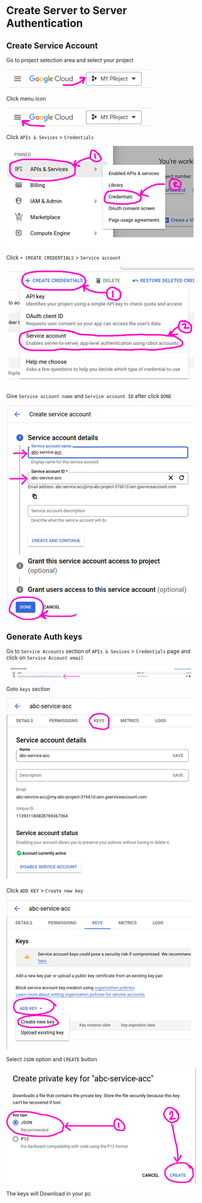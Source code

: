 # Create Server to Server Authentication

## Create Service Account

Go to project selection area and select your project

![select project from existing](../images/google-api/select-current-project.png)

Click menu icon

![click menu icon](../images/google-api/menu-icon.png)

Click `APIs & Sevices` > `Credentials`

![enable Api and services](../images/google-api/credentials.png)

Click `+ CREATE CREDENTIALS` > `Service account`

![Service account](../images/google-api/service-account.png)


Give `Service account name` and `Service account ID` after click `DONE`

![Create Service Account](../images/google-api/create-sevice-account.png)


## Generate Auth keys

Go to `Service Accounts` section of `APIs & Sevices` > `Credentials` page and click on `Service Account email`

![Click on account id](../images/google-api/click-on-account-id.png)

Goto `keys` section

![Click on account id](../images/google-api/service-account-keys.png)

Click `ADD KEY` > `Create new key`

![Create new key](../images/google-api/create-new-account-keys.png)

Select `JSON` option and `CREATE` button

![json keys](../images/google-api/sevice-acc-keys-json.png)

The keys will Download in your pc